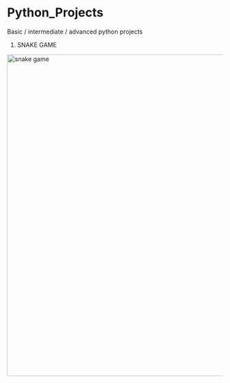 # Python_Projects
Basic / intermediate / advanced python projects


1. SNAKE GAME

> 
<img width="751" alt="snake game" src="https://user-images.githubusercontent.com/75531784/101800981-e538ae00-3b33-11eb-9e1a-cfaa86e77a01.png">
